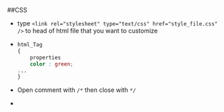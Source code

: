 ##CSS

* type `<link rel="stylesheet" type="text/css" href="style_file.css" />` to head of html file that you want to customize

* 	```css
	html_Tag
	{
		properties
		color : green;
	...
	}
	```
   
* Open comment with `/*` then close with `*/`
* 